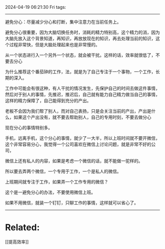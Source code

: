2024-04-19 06:21:30 Fri 
tags: 

----
避免分心：尽量减少分心和打断，集中注意力在当前任务上。

避免分心很重要，因为大脑切换任务时，消耗的精力特别高，这个精力的消，因为大脑先放入这个背景知道，再知识，再放放现在的知识，再去处理当前的知识，这个过程非常快，但是大脑处理起来也是非常慢的。

从一个状态进行入一个另外一个状态，就会被干扰。这样的话，效率就很低了，不要去分心

为什么推荐这个番茄钟的工作，法，就是为了自己专注于一个事物，一个工作，长期的深入。

工作中可能会有很这种，有人干扰的情况发生，先保护自己的时间去做这件事情，然后对于别人的事情，先推迟，推迟后，自己就有能力自己精力做当自己的事情，这样的精力保障了，自己能得到充分的产出。

老板不会因为我们帮了别人，而对自己表扬，只是会关注当前的产出，产出是什么，如果这个产出没有，就不要去帮助别人，自己的专用时刻，不要去做分心

现在分心的事情特别多。

手机，远离手机，这个分心的事情，就少了一大半，所以上班时间就不要开微信，这个非常容易分心，我觉得一个公司喜欢在微信上讨论问题，就是非常不好的公司，

微信上还有私人的内容，如果是考虑一个微信的话，就不能做一驼样的。

所以要去弄两个微信，一个专用于工作，一个是私人的微信。

上班期间就专注于工作，如果弄一个工作专用的微信？

这个是一避免分心的办法，不要使用微信上班。

如果不用微信，就装一个钉钉，只聊工作的事情，这样就可以省心了。



---
# Related:
[[提高效率]]